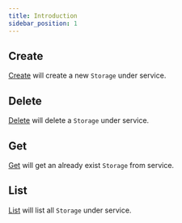 ```yaml
---
title: Introduction
sidebar_position: 1
---
```


## Create

[Create](go-storage/operations/servicer/create.md) will create a new `Storage` under service.

## Delete

[Delete](go-storage/operations/servicer/delete.md) will delete a `Storage` under service.

## Get

[Get](go-storage/operations/servicer/get.md) will get an already exist `Storage` from service.

## List

[List](go-storage/operations/servicer/list.md) will list all `Storage` under service.
